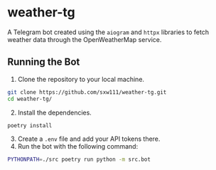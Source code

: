# weather-tg
A Telegram bot created using the `aiogram` and `httpx` libraries to fetch weather data through the OpenWeatherMap service.

## Running the Bot
1. Clone the repository to your local machine.
```bash
git clone https://github.com/sxw111/weather-tg.git
cd weather-tg/
```
2. Install the dependencies.
```bash
poetry install
```
3. Create a `.env` file and add your API tokens there.
4. Run the bot with the following command:
```bash
PYTHONPATH=./src poetry run python -m src.bot
```
